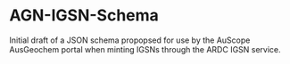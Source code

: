 # AGN-IGSN-Schema
Initial draft of a JSON schema propopsed for use by the AuScope AusGeochem portal when minting IGSNs through the ARDC IGSN service.

